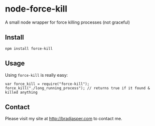 # node-force-kill

A small node wrapper for force killing processes (not graceful)

## Install

    npm install force-kill

## Usage

Using `force-kill` is really easy:
    
    var force_kill = require("force-kill");
    force_kill("./long_running_process"); // returns true if it found & killed anything

## Contact

Please visit my site at http://bradjasper.com to contact me.

